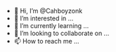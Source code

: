 - 👋 Hi, I’m @Cahboyzonk
- 👀 I’m interested in ...
- 🌱 I’m currently learning ...
- 💞️ I’m looking to collaborate on ...
- 📫 How to reach me ...

<!---
Cahboyzonk/Cahboyzonk is a ✨ special ✨ repository because its `README.md` (this file) appears on your GitHub profile.
You can click the Preview link to take a look at your changes.
--->
